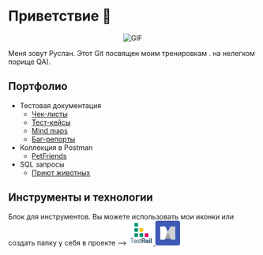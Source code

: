 # Приветствие  🦕

<div align="center">

![GIF](https://proza.ru/pics/2021/08/01/233.gif)
  
</div>



Меня зовут Руслан. Этот Git  посвящен моим тренировкам . на нелегком порище QA).




## Портфолио 
- Тестовая документация
  -  [Чек-листы](https://ссылочку_сюда)
  -  [Тест-кейсы](https://ссылочку_сюда)
  -  [Mind maps](https://github.com/DmitrievRB/MindMap)
  -  [Баг-репорты](https://ссылочку_сюда)
- Коллекция в Postman 
  -  [PetFriends ](https://github.com/DmitrievRB/TrainingPostman)
- SQL запросы 
  -  [Приют животных](https://github.com/DmitrievRB/MyTrainingSQL.git)
  

## Инструменты и технологии
Блок для инструментов. Вы можете использовать мои иконки или создать папку у себя в проекте
-->
<a href="https://www.gurock.com/testrail">
<img src="https://github.com/DmitrievRB/DmitrievRB/blob/master/icons/TestRail.png" alt="TestRail" width="50" height="50" />
</a>
<a href="https://www.mindmanager.com/">
<img src="https://github.com/DmitrievRB/DmitrievRB/blob/master/icons/mindmanager.png" alt="MindManager" width="50" height="50" />
</a>